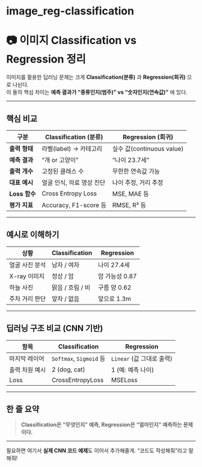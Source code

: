 # image_reg-classification
# 📷 이미지 Classification vs Regression 정리

이미지를 활용한 딥러닝 문제는 크게 **Classification(분류)** 과 **Regression(회귀)** 으로 나뉜다.  
이 둘의 핵심 차이는 **예측 결과가 “종류인지(범주)” vs “숫자인지(연속값)”** 에 있다.

---

##  핵심 비교

| 구분 | Classification (분류) | Regression (회귀) |
|------|----------------------|-------------------|
| **출력 형태** | 라벨(label) → 카테고리 | 실수 값(continuous value) |
| **예측 결과** | “개 or 고양이” | “나이 23.7세” |
| **출력 개수** | 고정된 클래스 수 | 무한한 연속값 가능 |
| **대표 예시** | 얼굴 인식, 의료 영상 진단 | 나이 추정, 거리 추정 |
| **Loss 함수** | Cross Entropy Loss | MSE, MAE 등 |
| **평가 지표** | Accuracy, F1-score 등 | RMSE, R² 등 |

---

##  예시로 이해하기

| 상황 | Classification | Regression |
|------|----------------|-----------|
| 얼굴 사진 분석 | 남자 / 여자 | 나이 27.4세 |
| X-ray 이미지 | 정상 / 암 | 암 가능성 0.87 |
| 하늘 사진 | 맑음 / 흐림 / 비 | 구름 양 0.62 |
| 주차 거리 판단 | 앞차 / 없음 | 앞으로 1.3m |

---

##  딥러닝 구조 비교 (CNN 기반)

| 항목 | Classification | Regression |
|------|----------------|-----------|
| 마지막 레이어 | `Softmax`, `Sigmoid` 등 | `Linear` (값 그대로 출력) |
| 출력 차원 예시 | 2 (dog, cat) | 1 (예: 예측 나이) |
| Loss | CrossEntropyLoss | MSELoss |

---

##  한 줄 요약

> **Classification은 “무엇인지” 예측, Regression은 “얼마인지” 예측하는 문제이다.**

---

필요하면 여기서 **실제 CNN 코드 예제**도 이어서 추가해줄게. “코드도 작성해줘”라고 말해줘!

